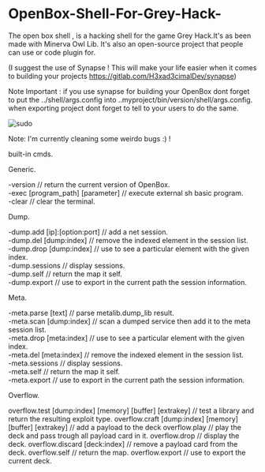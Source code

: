 # OpenBox-Shell-For-Grey-Hack-
The open box shell , is a hacking shell for the game Grey Hack.It's as been made with Minerva Owl Lib. It's also an open-source project that people can use or code plugin for.

(I suggest the use of Synapse ! This will make your life easier when it comes to building your projects https://gitlab.com/H3xad3cimalDev/synapse)

Note Important : if you use synapse for building your OpenBox dont forget to put the ../shell/args.config into ..myproject/bin/version/shell/args.config.
when exporting project dont forget to tell to your users to do the same.

![sudo](https://user-images.githubusercontent.com/90292445/154203974-625f0934-48e4-4f02-afd6-546e6021d1b0.png)

Note: I'm currently cleaning some weirdo bugs :) !


built-in cmds.

Generic.

-version                                           // return the current version of OpenBox.<br>
-exec [program_path] [parameter]                   // execute external sh basic program.<br>
-clear                                             // clear the terminal.

Dump.

-dump.add [ip]:[option:port]                       // add a net session.<br>
-dump.del [dump:index]                                  // remove the indexed element in the session list.<br>
-dump.drop [dump:index]                                 // use to see a particular element with the given index.<br>
-dump.sessions                                     // display sessions.<br>
-dump.self                                         // return the map it self.<br>
-dump.export                                       // use to export in the current path the session information.

Meta.

-meta.parse [text]                                 // parse metalib.dump_lib result.<br>
-meta.scan [dump:index]                            // scan a dumped service then add it to the meta session list.<br>
-meta.drop [meta:index]                                 // use to see a particular element with the given index.<br>
-meta.del [meta:index]                                  // remove the indexed element in the session list.<br>
-meta.sessions                                     // display sessions.<br>
-meta.self                                         // return the map it self.<br>
-meta.export                                       // use to export in the current path the session information.

Overflow.

overflow.test [dump:index] [memory] [buffer] [extrakey]  // test a library and return the resulting exploit type.
overflow.craft [dump:index] [memory] [buffer] [extrakey] // add a payload to the deck
overflow.play                                            // play the deck and pass trough all payload card in it.
overflow.drop                                            // display the deck.
overflow.discard [deck:index]                            // remove a payload card from the deck.
overflow.self                                            // return the map.
overflow.export                                          // use to export the current deck.
